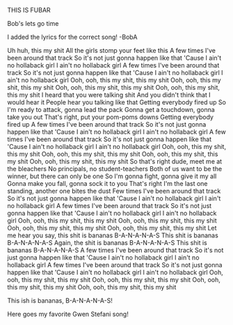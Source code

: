 THIS IS FUBAR

Bob's lets go time

I added the lyrics for the correct song! -BobA

Uh huh, this my shit
All the girls stomp your feet like this
A few times I've been around that track
So it's not just gonna happen like that
'Cause I ain't no hollaback girl
I ain't no hollaback girl
A few times I've been around that track
So it's not just gonna happen like that
'Cause I ain't no hollaback girl
I ain't no hollaback girl
Ooh, ooh, this my shit, this my shit
Ooh, ooh, this my shit, this my shit
Ooh, ooh, this my shit, this my shit
Ooh, ooh, this my shit, this my shit
I heard that you were talking shit
And you didn't think that I would hear it
People hear you talking like that
Getting everybody fired up
So I'm ready to attack, gonna lead the pack
Gonna get a touchdown, gonna take you out
That's right, put your pom-poms downs
Getting everybody fired up
A few times I've been around that track
So it's not just gonna happen like that
'Cause I ain't no hollaback girl
I ain't no hollaback girl
A few times I've been around that track
So it's not just gonna happen like that
'Cause I ain't no hollaback girl
I ain't no hollaback girl
Ooh, ooh, this my shit, this my shit
Ooh, ooh, this my shit, this my shit
Ooh, ooh, this my shit, this my shit
Ooh, ooh, this my shit, this my shit
So that's right dude, meet me at the bleachers
No principals, no student-teachers
Both of us want to be the winner, but there can only be one
So I'm gonna fight, gonna give it my all
Gonna make you fall, gonna sock it to you
That's right I'm the last one standing, another one bites the dust
Few times I've been around that track
So it's not just gonna happen like that
'Cause I ain't no hollaback girl
I ain't no hollaback girl
A few times I've been around that track
So it's not just gonna happen like that
'Cause I ain't no hollaback girl
I ain't no hollaback girl
Ooh, ooh, this my shit, this my shit
Ooh, ooh, this my shit, this my shit
Ooh, ooh, this my shit, this my shit
Ooh, ooh, this my shit, this my shit
Let me hear you say, this shit is bananas
B-A-N-A-N-A-S
This shit is bananas
B-A-N-A-N-A-S
Again, the shit is bananas
B-A-N-A-N-A-S
This shit is bananas
B-A-N-A-N-A-S
A few times I've been around that track
So it's not just gonna happen like that
'Cause I ain't no hollaback girl
I ain't no hollaback girl
A few times I've been around that track
So it's not just gonna happen like that
'Cause I ain't no hollaback girl
I ain't no hollaback girl
Ooh, ooh, this my shit, this my shit
Ooh, ooh, this my shit, this my shit
Ooh, ooh, this my shit, this my shit
Ooh, ooh, this my shit, this my shit


This ish is bananas, B-A-N-A-N-A-S!


Here goes my favorite Gwen Stefani song!

